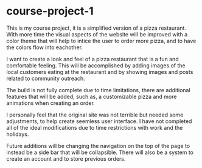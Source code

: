 # course-project-1
This is my course project, it is a simplified version of a pizza restaurant. With more time the visual aspects of the website will be improved with a color theme that will help to intice the user to order more pizza, and to have the colors flow into eachother. 

I want to create a look and feel of a pizza restaurant that is a fun and comfortable feeling. This will be accomplished by adding images of the local customers eating at the restaurant and by showing images and posts related to community outreach.

The build is not fully complete due to time limitations, there are additional features that will be added, such as, a customizable pizza and more animations when creating an order.

I personally feel that the original site was not terrible but needed some adjustments, to help create seemless user interface. I have not completed all of the ideal modifications due to time restrictions with work and the holidays. 

Future additions will be changing the navigation on the top of the page to instead be a side bar that will be collapsible. There will also be a system to create an account and to store previous orders.

